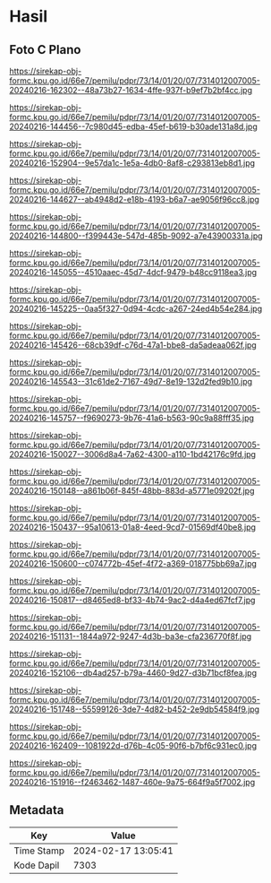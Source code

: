 # Hasil

## Foto C Plano

https://sirekap-obj-formc.kpu.go.id/66e7/pemilu/pdpr/73/14/01/20/07/7314012007005-20240216-162302--48a73b27-1634-4ffe-937f-b9ef7b2bf4cc.jpg

https://sirekap-obj-formc.kpu.go.id/66e7/pemilu/pdpr/73/14/01/20/07/7314012007005-20240216-144456--7c980d45-edba-45ef-b619-b30ade131a8d.jpg

https://sirekap-obj-formc.kpu.go.id/66e7/pemilu/pdpr/73/14/01/20/07/7314012007005-20240216-152904--9e57da1c-1e5a-4db0-8af8-c293813eb8d1.jpg

https://sirekap-obj-formc.kpu.go.id/66e7/pemilu/pdpr/73/14/01/20/07/7314012007005-20240216-144627--ab4948d2-e18b-4193-b6a7-ae9056f96cc8.jpg

https://sirekap-obj-formc.kpu.go.id/66e7/pemilu/pdpr/73/14/01/20/07/7314012007005-20240216-144800--f399443e-547d-485b-9092-a7e43900331a.jpg

https://sirekap-obj-formc.kpu.go.id/66e7/pemilu/pdpr/73/14/01/20/07/7314012007005-20240216-145055--4510aaec-45d7-4dcf-9479-b48cc9118ea3.jpg

https://sirekap-obj-formc.kpu.go.id/66e7/pemilu/pdpr/73/14/01/20/07/7314012007005-20240216-145225--0aa5f327-0d94-4cdc-a267-24ed4b54e284.jpg

https://sirekap-obj-formc.kpu.go.id/66e7/pemilu/pdpr/73/14/01/20/07/7314012007005-20240216-145426--68cb39df-c76d-47a1-bbe8-da5adeaa062f.jpg

https://sirekap-obj-formc.kpu.go.id/66e7/pemilu/pdpr/73/14/01/20/07/7314012007005-20240216-145543--31c61de2-7167-49d7-8e19-132d2fed9b10.jpg

https://sirekap-obj-formc.kpu.go.id/66e7/pemilu/pdpr/73/14/01/20/07/7314012007005-20240216-145757--f9690273-9b76-41a6-b563-90c9a88fff35.jpg

https://sirekap-obj-formc.kpu.go.id/66e7/pemilu/pdpr/73/14/01/20/07/7314012007005-20240216-150027--3006d8a4-7a62-4300-a110-1bd42176c9fd.jpg

https://sirekap-obj-formc.kpu.go.id/66e7/pemilu/pdpr/73/14/01/20/07/7314012007005-20240216-150148--a861b06f-845f-48bb-883d-a5771e09202f.jpg

https://sirekap-obj-formc.kpu.go.id/66e7/pemilu/pdpr/73/14/01/20/07/7314012007005-20240216-150437--95a10613-01a8-4eed-9cd7-01569df40be8.jpg

https://sirekap-obj-formc.kpu.go.id/66e7/pemilu/pdpr/73/14/01/20/07/7314012007005-20240216-150600--c074772b-45ef-4f72-a369-018775bb69a7.jpg

https://sirekap-obj-formc.kpu.go.id/66e7/pemilu/pdpr/73/14/01/20/07/7314012007005-20240216-150817--d8465ed8-bf33-4b74-9ac2-d4a4ed67fcf7.jpg

https://sirekap-obj-formc.kpu.go.id/66e7/pemilu/pdpr/73/14/01/20/07/7314012007005-20240216-151131--1844a972-9247-4d3b-ba3e-cfa236770f8f.jpg

https://sirekap-obj-formc.kpu.go.id/66e7/pemilu/pdpr/73/14/01/20/07/7314012007005-20240216-152106--db4ad257-b79a-4460-9d27-d3b71bcf8fea.jpg

https://sirekap-obj-formc.kpu.go.id/66e7/pemilu/pdpr/73/14/01/20/07/7314012007005-20240216-151748--55599126-3de7-4d82-b452-2e9db54584f9.jpg

https://sirekap-obj-formc.kpu.go.id/66e7/pemilu/pdpr/73/14/01/20/07/7314012007005-20240216-162409--1081922d-d76b-4c05-90f6-b7bf6c931ec0.jpg

https://sirekap-obj-formc.kpu.go.id/66e7/pemilu/pdpr/73/14/01/20/07/7314012007005-20240216-151916--f2463462-1487-460e-9a75-664f9a5f7002.jpg


## Metadata

| Key        | Value               |
| ---------- | ------------------- |
| Time Stamp | 2024-02-17 13:05:41 |
| Kode Dapil | 7303                |



